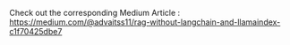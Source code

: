 Check out the corresponding Medium Article : https://medium.com/@advaitss11/rag-without-langchain-and-llamaindex-c1f70425dbe7

